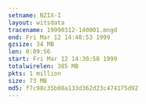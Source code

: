 ```yaml
---
setname: NZIX-I
layout: witsdata
tracename: 19990312-140001.mngd
end: Fri Mar 12 14:40:53 1999
gzsize: 34 MB
len: 0:09:56
start: Fri Mar 12 14:30:58 1999
totalwirelen: 385 MB
pkts: 1 million
size: 73 MB
md5: f7c98c35b08a133d362d23c474175d92
---
```

